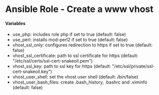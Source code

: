 # Ansible Role - Create a www vhost

#### Variables

* use_php: includes role php if set to true (default: false)
* use_perl: installs mod-perl2 if set to true (default: false)
* vhost_ssl_only: configures redirection to https if set to true (default: false)
* vhost_ssl_certificate: path to ssl certificate for https (default: "/etc/ssl/certs/ssl-cert-snakeoil.pem")
* vhost_ssl_key: path to ssl key for https (default: "/etc/ssl/private/ssl-cert-snakeoil.key")
* vhost_user_shell: set the vhost user shell (default: /bin/false)
* vhost_user_bash_files: create .bash_history, .bashrc and .viminfo (default: false)
